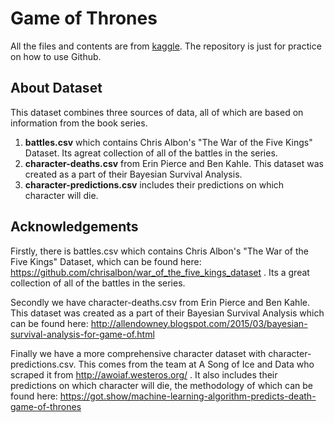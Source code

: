 # Game of Thrones
All the files and contents are from [kaggle](https://www.kaggle.com/datasets/mylesoneill/game-of-thrones/). The repository is just for practice on how to use Github.
## About Dataset
This dataset combines three sources of data, all of which are based on information from the book series.
1. **battles.csv** which contains Chris Albon's "The War of the Five Kings" Dataset. Its agreat collection of all of the battles in the series.
2. **character-deaths.csv** from Erin Pierce and Ben Kahle. This dataset was created as a part of their Bayesian Survival Analysis.
3. **character-predictions.csv** includes their predictions on which character will die.

## Acknowledgements
Firstly, there is battles.csv which contains Chris Albon's "The
War of the Five Kings" Dataset, which can be found here:
https://github.com/chrisalbon/war_of_the_five_kings_dataset . Its a
great collection of all of the battles in the series.

Secondly we have character-deaths.csv from Erin Pierce and Ben
Kahle. This dataset was created as a part of their Bayesian Survival
Analysis which can be found here:
http://allendowney.blogspot.com/2015/03/bayesian-survival-analysis-for-game-of.html

Finally we have a more comprehensive character dataset with
character-predictions.csv. This comes from the team at A Song of Ice and Data who scraped it from http://awoiaf.westeros.org/ . It
also includes their predictions on which character will die, the
methodology of which can be found here:
https://got.show/machine-learning-algorithm-predicts-death-game-of-thrones
